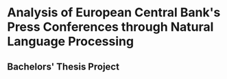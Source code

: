 # Analysis of European Central Bank's Press Conferences through Natural Language Processing 
## Bachelors' Thesis Project

